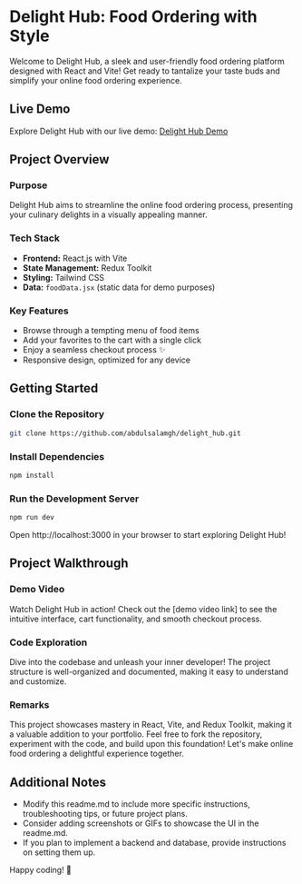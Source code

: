 # Delight Hub: Food Ordering with Style

Welcome to Delight Hub, a sleek and user-friendly food ordering platform designed with React and Vite! Get ready to tantalize your taste buds and simplify your online food ordering experience.

## Live Demo
Explore Delight Hub with our live demo: [Delight Hub Demo](https://kaleidoscopic-caramel-953c5e.netlify.app/)

## Project Overview

### Purpose
Delight Hub aims to streamline the online food ordering process, presenting your culinary delights in a visually appealing manner.

### Tech Stack
- **Frontend:** React.js with Vite
- **State Management:** Redux Toolkit
- **Styling:** Tailwind CSS
- **Data:** `foodData.jsx` (static data for demo purposes)

### Key Features
- Browse through a tempting menu of food items
- Add your favorites to the cart with a single click
- Enjoy a seamless checkout process ✨
- Responsive design, optimized for any device

## Getting Started

### Clone the Repository
```bash
git clone https://github.com/abdulsalamgh/delight_hub.git
```
### Install Dependencies
```bash
npm install
```
### Run the Development Server
```bash
npm run dev
```
Open http://localhost:3000 in your browser to start exploring Delight Hub!

## Project Walkthrough
### Demo Video

Watch Delight Hub in action! Check out the [demo video link] to see the intuitive interface, cart functionality, and smooth checkout process.

### Code Exploration
Dive into the codebase and unleash your inner developer! The project structure is well-organized and documented, making it easy to understand and customize.

### Remarks
This project showcases mastery in React, Vite, and Redux Toolkit, making it a valuable addition to your portfolio. Feel free to fork the repository, experiment with the code, and build upon this foundation! Let's make online food ordering a delightful experience together.

## Additional Notes
- Modify this readme.md to include more specific instructions, troubleshooting tips, or future project plans.
- Consider adding screenshots or GIFs to showcase the UI in the readme.md.
- If you plan to implement a backend and database, provide instructions on setting them up.

Happy coding! 🚀
